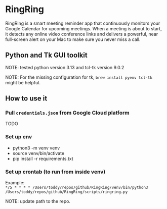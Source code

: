 # RingRing
RingRing is a smart meeting reminder app that continuously monitors your Google Calendar for upcoming meetings. When a meeting is about to start, it detects any online video conference links and delivers a powerful, near full-screen alert on your Mac to make sure you never miss a call.


## Python and Tk GUI toolkit 
NOTE: tested python version 3.13 and tcl-tk version 9.0.2

NOTE: For the missing configuration for tk, `brew install pyenv tcl-tk` might be helpful.

## How to use it
### Pull `credentials.json` from Google Cloud platform
TODO 
### Set up env
* python3 -m venv venv
* source venv/bin/activate
* pip install -r requirements.txt

### Set up crontab (to run from inside venv)
Example:   
```*/5 * * * * /Users/toddy/repos/github/RingRing/venv/bin/python3 /Users/toddy/repos/github/RingRing/scripts/ringring.py```

NOTE: update path to the repo.